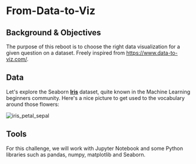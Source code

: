 # From-Data-to-Viz 

## Background & Objectives

The purpose of this reboot is to choose the right data visualization for a given question on a dataset. Freely inspired from https://www.data-to-viz.com/.

## Data

Let's explore the Seaborn [**Iris**](https://github.com/mwaskom/seaborn-data/blob/master/iris.csv) dataset, quite known in the Machine Learning beginners community.
Here's a nice picture to get used to the vocabulary around those flowers:

![iris_petal_sepal](https://wagon-public-datasets.s3.amazonaws.com/data-science-images/02-Data-Toolkit/03-Data-Visualization/sepal_vs_petal.png)

## Tools
For this challenge, we will work with Jupyter Notebook and some Python libraries such as pandas, numpy, matplotlib and Seaborn. 
